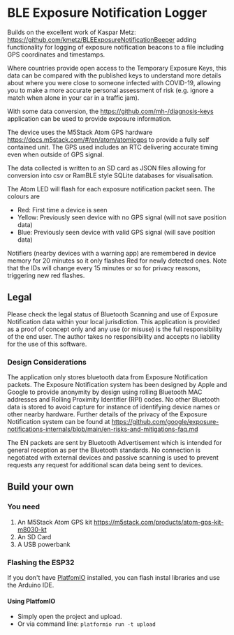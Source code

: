 # BLE Exposure Notification Logger

Builds on the excellent work of Kaspar Metz: https://github.com/kmetz/BLEExposureNotificationBeeper adding functionality for logging of exposure notification beacons to a file including GPS coordinates and timestamps. 

Where countries provide open access to the Temporary Exposure Keys, this data can be compared with the published keys to understand more details about where you were close to someone infected with COVID-19, allowing you to make a more accurate personal assessment of risk (e.g. ignore a match when alone in your car in a traffic jam).

With some data conversion, the https://github.com/mh-/diagnosis-keys application can be used to provide exposure information.

The device uses the M5Stack Atom GPS hardware https://docs.m5stack.com/#/en/atom/atomicgps to provide a fully self contained unit. The GPS used includes an RTC delivering accurate timing even when outside of GPS signal.

The data collected is written to an SD card as JSON files allowing for conversion into csv or RamBLE style SQLite databases for visualisation.

The Atom LED will flash for each exposure notification packet seen. The colours are
- Red: First time a device is seen
- Yellow: Previously seen device with no GPS signal (will not save position data)
- Blue: Previously seen device with valid GPS signal (will save position data)

Notifiers (nearby devices with a warning app) are remembered in device memory for 20 minutes so it only flashes Red for newly detected ones. Note that the IDs will change every 15 minutes or so for privacy reasons, triggering new red flashes.

## Legal
Please check the legal status of Bluetooth Scanning and use of Exposure Notification data within your local jurisdiction. This application is provided as a proof of concept only and any use (or misuse) is the full responsibility of the end user. The author takes no responsibility and accepts no liability for the use of this software.

### Design Considerations
The application only stores bluetooth data from Exposure Notification packets. The Exposure Notification system has been designed by Apple and Google to provide anonymity by design using rolling Bluetooth MAC addresses and Rolling Proximity Identifier (RPI) codes. No other Bluetooth data is stored to avoid capture for instance of identifying device names or other nearby hardware. Further details of the privacy of the Exposure Notification system can be found at https://github.com/google/exposure-notifications-internals/blob/main/en-risks-and-mitigations-faq.md

The EN packets are sent by Bluetooth Advertisement which is intended for general reception as per the Bluetooth standards. No connection is negotiated with external devices and passive scanning is used to prevent requests any request for additional scan data being sent to devices.

## Build your own
### You need
1. An M5Stack Atom GPS kit https://m5stack.com/products/atom-gps-kit-m8030-kt
2. An SD Card
3. A USB powerbank

### Flashing the ESP32
If you don't have [PlatfomIO](https://platformio.org/platformio-ide) installed, you can flash instal libraries and use the Arduino IDE.

#### Using PlatfomIO
- Simply open the project and upload.
- Or via command line: `platformio run -t upload`


